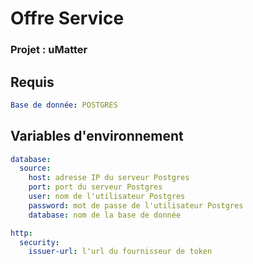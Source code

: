 # Offre Service

### Projet : uMatter

## Requis

```yaml
Base de donnée: POSTGRES
```

## Variables d'environnement

```yaml
database:
  source:
    host: adresse IP du serveur Postgres
    port: port du serveur Postgres
    user: nom de l'utilisateur Postgres
    password: mot de passe de l'utilisateur Postgres
    database: nom de la base de donnée

http:
  security:
    issuer-url: l'url du fournisseur de token
```